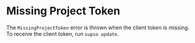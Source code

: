 # Missing Project Token

The `MissingProjectToken` error is thrown when the client token is missing. To receive the
client token, run `supso update`.
